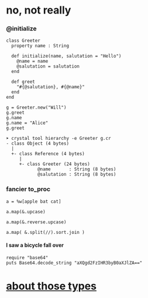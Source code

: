 # no, not really

### @initialize

```playground
class Greeter
  property name : String

  def initialize(name, salutation = "Hello")
    @name = name
    @salutation = salutation
  end

  def greet
    "#{@salutation}, #{@name}"
  end
end

g = Greeter.new("Will")
g.greet
g.name
g.name = "Alice"
g.greet
```

```
➤ crystal tool hierarchy -e Greeter g.cr
- class Object (4 bytes)
  |
  +- class Reference (4 bytes)
     |
     +- class Greeter (24 bytes)
            @name       : String (8 bytes)
            @salutation : String (8 bytes)
```

### fancier to_proc
```playground
a = %w[apple bat cat]

a.map(&.upcase)

a.map(&.reverse.upcase)

a.map( &.split(//).sort.join )
```


#### I saw a bicycle fall over

```playground
require "base64"
puts Base64.decode_string "aXQgd2FzIHR3byB0aXJlZA=="
```
# [about those types](030_types)

